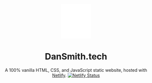 <div align="center">
  <img alt="Logo" src="https://github.com/dan-smith-tech/Dan-Smith-Website/blob/main/images/favicon.svg" width="100"/>
</div>
<h1 align="center">
  DanSmith.tech
</h1>
<p align="center">
  A 100% vanilla HTML, CSS, and JavaScript static website, hosted with <a href="https://www.netlify.com/" target="_blank">Netlify</a>.
  <a href="https://app.netlify.com/sites/dan-smith/deploys" target="_blank">
    <img src="https://api.netlify.com/api/v1/badges/d39037ef-9048-4ee0-9bb9-900efe2bac76/deploy-status" alt="Netlify Status" />
  </a>
</p>
